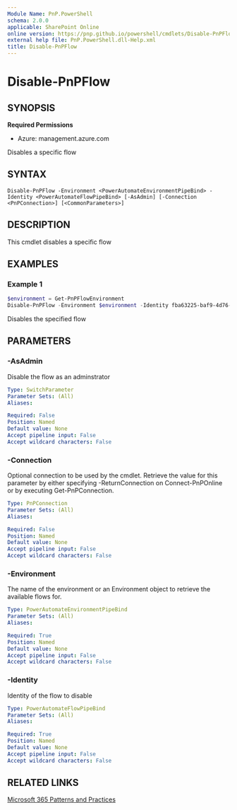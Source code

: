 ```yaml
---
Module Name: PnP.PowerShell
schema: 2.0.0
applicable: SharePoint Online
online version: https://pnp.github.io/powershell/cmdlets/Disable-PnPFlow.html
external help file: PnP.PowerShell.dll-Help.xml
title: Disable-PnPFlow
---
```

  
# Disable-PnPFlow

## SYNOPSIS

**Required Permissions**

* Azure: management.azure.com

Disables a specific flow

## SYNTAX

```
Disable-PnPFlow -Environment <PowerAutomateEnvironmentPipeBind> -Identity <PowerAutomateFlowPipeBind> [-AsAdmin] [-Connection <PnPConnection>] [<CommonParameters>]
```

## DESCRIPTION
This cmdlet disables a specific flow

## EXAMPLES

### Example 1
```powershell
$environment = Get-PnPFlowEnvironment
Disable-PnPFlow -Environment $environment -Identity fba63225-baf9-4d76-86a1-1b42c917a182
```

Disables the specified flow

## PARAMETERS

### -AsAdmin
Disable the flow as an adminstrator

```yaml
Type: SwitchParameter
Parameter Sets: (All)
Aliases:

Required: False
Position: Named
Default value: None
Accept pipeline input: False
Accept wildcard characters: False
```

### -Connection
Optional connection to be used by the cmdlet.
Retrieve the value for this parameter by either specifying -ReturnConnection on Connect-PnPOnline or by executing Get-PnPConnection.

```yaml
Type: PnPConnection
Parameter Sets: (All)
Aliases:

Required: False
Position: Named
Default value: None
Accept pipeline input: False
Accept wildcard characters: False
```

### -Environment
The name of the environment or an Environment object to retrieve the available flows for.

```yaml
Type: PowerAutomateEnvironmentPipeBind
Parameter Sets: (All)
Aliases:

Required: True
Position: Named
Default value: None
Accept pipeline input: False
Accept wildcard characters: False
```

### -Identity
Identity of the flow to disable

```yaml
Type: PowerAutomateFlowPipeBind
Parameter Sets: (All)
Aliases:

Required: True
Position: Named
Default value: None
Accept pipeline input: False
Accept wildcard characters: False
```


## RELATED LINKS

[Microsoft 365 Patterns and Practices](https://aka.ms/m365pnp)


